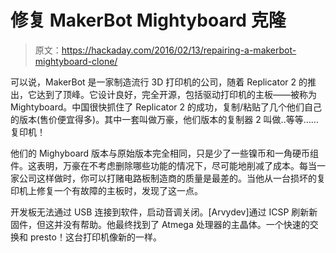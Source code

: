 # 修复 MakerBot Mightyboard 克隆

> 原文：<https://hackaday.com/2016/02/13/repairing-a-makerbot-mightyboard-clone/>

可以说，MakerBot 是一家制造流行 3D 打印机的公司，随着 Replicator 2 的推出，它达到了顶峰。它设计良好，完全开源，包括驱动打印机的主板——被称为 Mightyboard。中国很快抓住了 Replicator 2 的成功，复制/粘贴了几个他们自己的版本(售价便宜得多)。其中一套叫做万豪，他们版本的复制器 2 叫做..等等……复印机！

他们的 Mighyboard 版本与原始版本完全相同，只是少了一些镍币和一角硬币组件。这表明，万豪在不考虑删除哪些功能的情况下，尽可能地削减了成本。每当一家公司这样做时，你可以打赌电路板制造商的质量是最差的。当他从一台损坏的复印机上修复一个有故障的主板时，发现了这一点。

开发板无法通过 USB 连接到软件，启动音调关闭。[Arvydev]通过 ICSP 刷新新固件，但这并没有帮助。他最终找到了 Atmega 处理器的主晶体。一个快速的交换和 presto！这台打印机像新的一样。